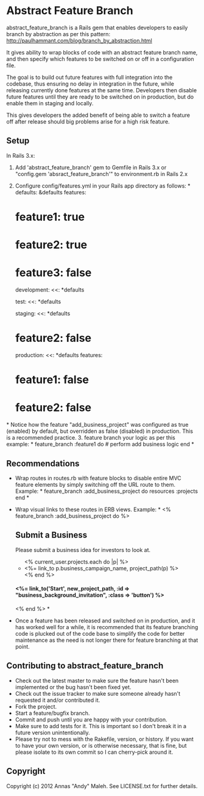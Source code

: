 Abstract Feature Branch
=======================

abstract_feature_branch is a Rails gem that enables developers to easily branch by
abstraction as per this pattern: http://paulhammant.com/blog/branch_by_abstraction.html

It gives ability to wrap blocks of code with an abstract feature branch name, and then
specify which features to be switched on or off in a configuration file.

The goal is to build out future features with full integration into the codebase, thus
ensuring no delay in integration in the future, while releasing currently done features
at the same time. Developers then disable future features until they are ready to be
switched on in production, but do enable them in staging and locally.

This gives developers the added benefit of being able to switch a feature off after
release should big problems arise for a high risk feature.

Setup
-----

In Rails 3.x:

1. Add 'abstract_feature_branch' gem to Gemfile in Rails 3.x or
"config.gem 'absract_feature_branch'" to environment.rb in Rails 2.x
2. Configure config/features.yml in your Rails app directory as follows:
\*
    defaults: &defaults
      features:
    #    feature1: true
    #    feature2: true
    #    feature3: false

    development:
      <<: *defaults

    test:
      <<: *defaults

    staging:
      <<: *defaults
    #    feature2: false

    production:
      <<: *defaults
      features:
    #    feature1: false
    #    feature2: false
\*
Notice how the feature "add_business_project" was configured as true (enabled) by default, but
overridden as false (disabled) in production. This is a recommended practice.
3. feature branch your logic as per this example:
\*
    feature_branch :feature1 do
      # perform add business logic
    end
\*

Recommendations
---------------
- Wrap routes in routes.rb with feature blocks to disable entire MVC feature elements by
simply switching off the URL route to them. Example:
\*
    feature_branch :add_business_project do
      resources :projects
    end
\*

- Wrap visual links to these routes in ERB views. Example:
\*
    <% feature_branch :add_business_project do %>
      <h2>Submit a Business</h2>
      <p>
        Please submit a business idea for investors to look at.
      </p>
      <ul>
        <% current_user.projects.each do |p| %>
        <li><%= link_to p.business_campaign_name, project_path(p) %></li>
        <% end %>
      </ul>
      <h4>
        <%= link_to('Start', new_project_path, :id => "business_background_invitation", :class => 'button') %>
      </h4>
    <% end %>
\*
- Once a feature has been released and switched on in production, and it has worked well for a while,
it is recommended that its feature branching code is plucked out of the code base to simplify the code
for better maintenance as the need is not longer there for feature branching at that point.


Contributing to abstract_feature_branch
---------------------------------------

* Check out the latest master to make sure the feature hasn't been implemented or the bug hasn't been fixed yet.
* Check out the issue tracker to make sure someone already hasn't requested it and/or contributed it.
* Fork the project.
* Start a feature/bugfix branch.
* Commit and push until you are happy with your contribution.
* Make sure to add tests for it. This is important so I don't break it in a future version unintentionally.
* Please try not to mess with the Rakefile, version, or history. If you want to have your own version, or is otherwise necessary, that is fine, but please isolate to its own commit so I can cherry-pick around it.

Copyright
---------------------------------------

Copyright (c) 2012 Annas "Andy" Maleh. See LICENSE.txt for
further details.

